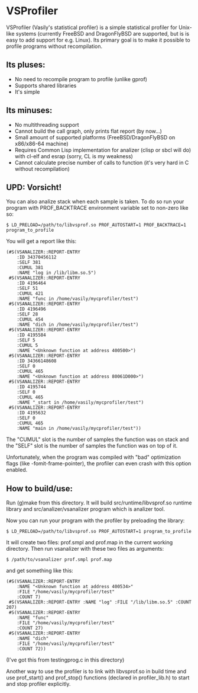 VSProfiler
==========

VSProfiler (Vasily's statistical profiler) is a simple statistical profiler for Unix-like systems (currently FreeBSD
and DragonFlyBSD are supported, but is is easy to add support for e.g. Linux). Its primary goal is to make it
possible to profile programs without recompilation.

Its pluses:
-----------
* No need to recompile program to profile (unlike gprof)
* Supports shared libraries
* It's simple 

Its minuses:
------------
* No multithreading support
* Cannot build the call graph, only prints flat report (by now...)
* Small amount of supported platforms (FreeBSD/DragonFlyBSD on x86/x86-64 machine)
* Requires Common Lisp implementation for analizer (clisp or sbcl will do) with cl-elf and esrap 
  (sorry, CL is my weakness)
* Cannot calculate precise number of calls to function (it's very hard in C without recompilation)

UPD: Vorsicht!
-------------
You can also analize stack when each sample is taken. To do so run your program with PROF_BACKTRACE environment 
variable set to non-zero like so:
```
$ LD_PRELOAD=/path/to/libvsprof.so PROF_AUTOSTART=1 PROF_BACKTRACE=1 program_to_profile
```

You will get a report like this:
```
(#S(VSANALIZER::REPORT-ENTRY
    :ID 34370456112
    :SELF 381
    :CUMUL 381
    :NAME "log in /lib/libm.so.5")
 #S(VSANALIZER::REPORT-ENTRY
    :ID 4196464
    :SELF 51
    :CUMUL 421
    :NAME "func in /home/vasily/mycprofiler/test")
 #S(VSANALIZER::REPORT-ENTRY
    :ID 4196496
    :SELF 28
    :CUMUL 454
    :NAME "dich in /home/vasily/mycprofiler/test")
 #S(VSANALIZER::REPORT-ENTRY
    :ID 4195584
    :SELF 5
    :CUMUL 5
    :NAME "<Unknown function at address 400500>")
 #S(VSANALIZER::REPORT-ENTRY
    :ID 34366148608
    :SELF 0
    :CUMUL 465
    :NAME "<Unknown function at address 80061D000>")
 #S(VSANALIZER::REPORT-ENTRY
    :ID 4195744
    :SELF 0
    :CUMUL 465
    :NAME "_start in /home/vasily/mycprofiler/test")
 #S(VSANALIZER::REPORT-ENTRY
    :ID 4195632
    :SELF 0
    :CUMUL 465
    :NAME "main in /home/vasily/mycprofiler/test"))
```

The "CUMUL" slot is the number of samples the function was on stack and the "SELF" slot is the number of samples
the function was on top of it.

Unfortunately, when the program was compiled with "bad" optimization flags (like -fomit-frame-pointer), the profiler
can even crash with this option enabled.

How to build/use:
----------------

Run (g)make from this directory. It will build src/runtime/libvsprof.so runtime library and src/analizer/vsanalizer
 program which is analizer tool.

Now you can run your program with the profiler by preloading the library:
```
$ LD_PRELOAD=/path/to/libvsprof.so PROF_AUTOSTART=1 program_to_profile
```

It will create two files: prof.smpl and prof.map in the current working directory. Then run vsanalizer with these
two files as arguments:
```
$ /path/to/vsanalizer prof.smpl prof.map
```

and get something like this:

```
(#S(VSANALIZER::REPORT-ENTRY
    :NAME "<Unknown function at address 400534>"
    :FILE "/home/vasily/mycprofiler/test"
    :COUNT 7)
 #S(VSANALIZER::REPORT-ENTRY :NAME "log" :FILE "/lib/libm.so.5" :COUNT 207)
 #S(VSANALIZER::REPORT-ENTRY
    :NAME "func"
    :FILE "/home/vasily/mycprofiler/test"
    :COUNT 27)
 #S(VSANALIZER::REPORT-ENTRY
    :NAME "dich"
    :FILE "/home/vasily/mycprofiler/test"
    :COUNT 72))
```

(I've got this from testingprog.c in this directory)

Another way to use the profiler is to link with libvsprof.so in build time and use
prof_start() and prof_stop() functions (declared in profiler_lib.h) to start and stop
profiler explicitly.

